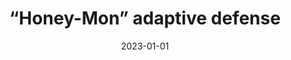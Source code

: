 ---
title: “Honey-Mon” adaptive defense
tagline: My current research project into incorporating attacker deception techniques in a distributed MVEE. Not yet published.
do_link: false
date: 2023-01-01
---